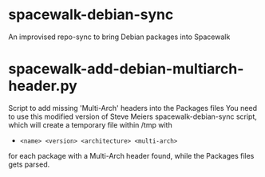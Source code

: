 spacewalk-debian-sync
=====================

An improvised repo-sync to bring Debian packages into Spacewalk

spacewalk-add-debian-multiarch-header.py
========================================

Script to add missing 'Multi-Arch' headers into the Packages files
You need to use this modified version of Steve Meiers spacewalk-debian-sync
script, which will create a temporary file within /tmp with

- `<name> <version> <architecture> <multi-arch>`

for each package with a Multi-Arch header found, while the Packages files
gets parsed.
